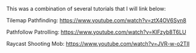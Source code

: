 This was a combination of several tutorials that I will link below: 

Tilemap Pathfinding: https://www.youtube.com/watch?v=ztX4OV6Syn8

Pathfollow Patrolling: https://www.youtube.com/watch?v=KlFzyb8T6LU

Raycast Shooting Mob: https://www.youtube.com/watch?v=JVR-w-o2TII

